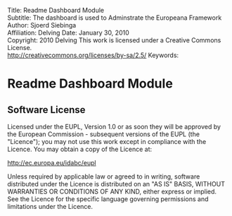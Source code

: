 Title:			Readme Dashboard Module  
Subtitle:		The dashboard is used to Adminstrate the Europeana Framework  
Author:			Sjoerd Siebinga  
Affiliation:	Delving
Date:			January 30, 2010  
Copyright:		2010 Delving
				This work is licensed under a Creative Commons License.  
				http://creativecommons.org/licenses/by-sa/2.5/
Keywords:		

# Readme Dashboard Module #


<!--
Development start-up on IntelliJ

1. Modify your role

 - Launch portal on http://localhost:8983/portal/ and create an account for yourself
 - In IntelliJ open the Data Sources tab to your right
 - add data source
   URL: jdbc:postgresql:europeana
   user: europeana
   password: culture
 - you should see the list of tables in the Data Sources tab
 - open table users. You should see your own account
 - right click on the Data source, select 'Run JDBC console'
 - change your role by executing
  UPDATE users SET role='ROLE_GOD'
 - you may choose more modest roles as well :)

 Now you can use dashboard to add data.

2. Launch dashboard with GWT toolkit

 - Create a 'GWT launch configuration' for module 'dashboard'.
   You may want to add extra memory and explicit link to europeana.properties as VM parameters
   -Xmx256m -Deuropeana.properties=D:/europeana/europeana/europeana.properties
 - On Windows, it may fail to find swt-win32-3235.dll and gwt-ll.dll.
   You whould extract them from
     .m2\repository\com\google\gwt\gwt-dev\1.5.3\gwt-dev-1.5.3-windows-libs.zip
   to
     .m2\repository\com\google\gwt\gwt-dev\1.5.3\
  - Launch dashboard. You should see two windows of GWT web toolkit:
     console and
     broswer with a login prompt
  - Login in the GWT browser. It may take a while.

    Take a break, talk to your colleagues. Whatever it does it is the humanity that benefits.

  Now you should see the collections tab where you can upload a new one

3. Uploading test dataset

 - upload it from
   core/src/test/resources/test-files/92001_Ag_EU_TELtreasures.xml

 - index it. To index, a portal instance at http://localhost:8983/ should be running as it has solr in it

 You should eb able to come back to portal http://localhost:8983/portal, to search for
 *:*
 and see some results (in fact, see all records from the test dataset).
-->

## Software License ##

Licensed under the EUPL, Version 1.0 or as soon they
will be approved by the European Commission - subsequent
versions of the EUPL (the "Licence");
you may not use this work except in compliance with the
Licence.
You may obtain a copy of the Licence at:

http://ec.europa.eu/idabc/eupl

Unless required by applicable law or agreed to in
writing, software distributed under the Licence is
distributed on an "AS IS" BASIS,
WITHOUT WARRANTIES OR CONDITIONS OF ANY KIND, either
express or implied.
See the Licence for the specific language governing
permissions and limitations under the Licence.